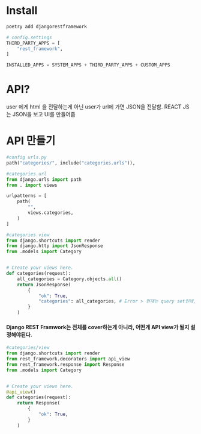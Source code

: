 # Install
```bash
poetry add djangorestframework
```
```python
# config.settings
THIRD_PARTY_APPS = [
    "rest_framework",
]

INSTALLED_APPS = SYSTEM_APPS + THIRD_PARTY_APPS + CUSTOM_APPS
```

# API?
user 에게 html 을 전달하는게 아닌 user가 url에 가면 JSON을 전달함. REACT JS 는 JSON을 보고 UI를 만들어줌  

# API 만들기
```python
#config urls.py
path("categories/", include("categories.urls")),

#categories.url
from django.urls import path
from . import views

urlpatterns = [
    path(
        "",
        views.categories,
    )
]

#categories.view
from django.shortcuts import render
from django.http import JsonResponse
from .models import Category


# Create your views here.
def categories(request):
    all_categories = Category.objects.all()
    return JsonResponse(
        {
            "ok": True,
            "categories": all_categories, # Error > 현재는 query set인데, JSON으로 바꿔줘야된다.
        }
    )

```

#### Django REST Framwork는 전체를 cover하는게 아니라, 어떤게 API view가 될지 설정해야된다.
```python
#categories/view
from django.shortcuts import render
from rest_framework.decorators import api_view
from rest_framework.response import Response
from .models import Category


# Create your views here.
@api_view()
def categories(request):
    return Response(
        {
            "ok": True,
        }
    )
```

